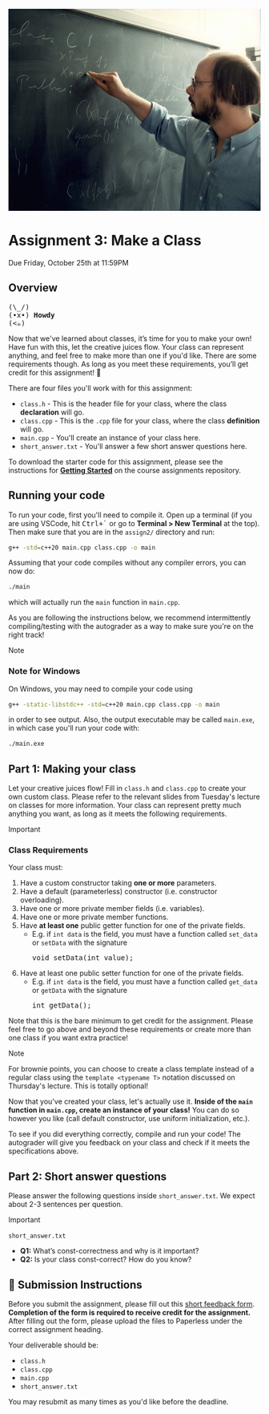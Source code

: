 <p align="center">
  <img src="docs/bjarne.jpg" alt="Bjarne Stroustrup writing the declaration of a class on a whiteboard" />
</p>

# Assignment 3: Make a Class

Due Friday, October 25th at 11:59PM

## Overview

<pre>
(\_/)
(•x•) <b>Howdy</b>
(<☕)
</pre>

Now that we've learned about classes, it’s time for you to make your own! Have fun with this, let the creative juices flow. Your class can represent anything, and feel free to make more than one if you'd like. There are some requirements though. As long as you meet these requirements, you’ll get credit for this assignment! 🙂

There are four files you'll work with for this assignment:

* `class.h` - This is the header file for your class, where the class **declaration** will go.
* `class.cpp` - This is the `.cpp` file for your class, where the class **definition** will go.
* `main.cpp` - You'll create an instance of your class here.
* `short_answer.txt` - You'll answer a few short answer questions here.

To download the starter code for this assignment, please see the instructions for [**Getting Started**](../README.md#getting-started) on the course assignments repository.

## Running your code

To run your code, first you'll need to compile it. Open up a terminal (if you are using VSCode, hit <kbd>Ctrl+\`</kbd> or go to **Terminal > New Terminal** at the top). Then make sure that you are in the `assign2/` directory and run:

```sh
g++ -std=c++20 main.cpp class.cpp -o main
```

Assuming that your code compiles without any compiler errors, you can now do:

```sh
./main
```

which will actually run the `main` function in `main.cpp`.

As you are following the instructions below, we recommend intermittently compiling/testing with the autograder as a way to make sure you're on the right track!

> [!NOTE]
>
> ### Note for Windows
>
> On Windows, you may need to compile your code using
>
> ```sh
> g++ -static-libstdc++ -std=c++20 main.cpp class.cpp -o main
> ```
>
> in order to see output. Also, the output executable may be called `main.exe`, in which case you'll run your code with:
>
> ```sh
> ./main.exe
> ```

## Part 1: Making your class

Let your creative juices flow! Fill in `class.h` and `class.cpp` to create your own custom class. Please refer to the relevant slides from Tuesday's lecture on classes for more information. Your class can represent pretty much anything you want, as long as it meets the following requirements.

> [!IMPORTANT]
> ### Class Requirements
>
> Your class must:
> 1. Have a custom constructor taking **one or more** parameters.
> 2. Have a default (parameterless) constructor (i.e. constructor overloading).
> 3. Have one or more private member fields (i.e. variables).
> 4. Have one or more private member functions.
> 5. Have **at least one** public getter function for one of the private fields.
>     - E.g. if `int data` is the field, you must have a function called `set_data` or `setData` with the signature <pre lang="cpp">void setData(int value);</pre>
> 6. Have at least one public setter function for one of the private fields.
>     - E.g. if `int data` is the field, you must have a function called `get_data` or `getData` with the signature <pre lang="cpp">int getData();</pre>

Note that this is the bare minimum to get credit for the assignment. Please feel free to go above and beyond these requirements or create more than one class if you want extra practice!

> [!NOTE]
> For brownie points, you can choose to create a class template instead of a regular class using the `template <typename T>` notation discussed on Thursday's lecture. This is totally optional!

Now that you've created your class, let's actually use it. **Inside of the `main` function in `main.cpp`, create an instance of your class!** You can do so however you like (call default constructor, use uniform initialization, etc.).

To see if you did everything correctly, compile and run your code! The autograder will give you feedback on your class and check if it meets the specifications above.

## Part 2: Short answer questions

Please answer the following questions inside `short_answer.txt`. We expect about 2-3 sentences per question.

> [!IMPORTANT]
> `short_answer.txt`
> - **Q1:** What’s const-correctness and why is it important?
> - **Q2:** Is your class const-correct? How do you know?

## 🚀 Submission Instructions

Before you submit the assignment, please fill out this [short feedback form](https://forms.gle/HrEMrkbb7pUWjur78). **Completion of the form is required to receive credit for the assignment.** After filling out the form, please upload the files to Paperless under the correct assignment heading.

Your deliverable should be:

* `class.h`
* `class.cpp`
* `main.cpp`
* `short_answer.txt`

You may resubmit as many times as you'd like before the deadline.